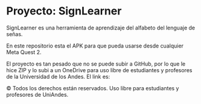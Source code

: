 # Proyecto:  SignLearner 
SignLearner es una herramienta de aprendizaje del alfabeto del lenguaje de señas.

En este repositorio esta el APK para que pueda usarse desde cualquier Meta Quest 2.

El proyecto es tan pesado que no se puede subir a GitHub, por lo que le hice ZIP y lo subi a un OneDrive para uso libre de estudiantes y profesores de la Universidad de los Andes.
El link es: 


© Todos los derechos están reservados. 
Uso libre para estudiantes y profesores de UniAndes.
